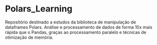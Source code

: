 # Polars_Learning
Repositório destinado a estudos da biblioteca de manipulação de dataframes Polars. Análise e processamento de dados de forma 10x mais rápida que o Pandas, graças ao processamento paralelo e técnicas de otimização de memória. 
